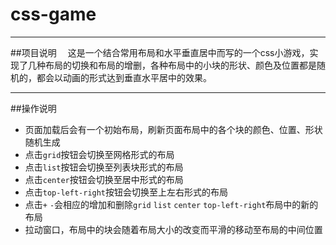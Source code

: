 # css-game

---

##项目说明
&emsp;这是一个结合常用布局和水平垂直居中而写的一个css小游戏，实现了几种布局的切换和布局的增删，各种布局中的小块的形状、颜色及位置都是随机的，都会以动画的形式达到垂直水平居中的效果。

---

##操作说明
  * 页面加载后会有一个初始布局，刷新页面布局中的各个块的颜色、位置、形状随机生成
  * 点击`grid`按钮会切换至网格形式的布局
  * 点击`list`按钮会切换至列表块形式的布局
  * 点击`center`按钮会切换至居中形式的布局
  * 点击`top-left-right`按钮会切换至上左右形式的布局
  * 点击`+` `-`会相应的增加和删除`grid` `list` `center` `top-left-right`布局中的新的布局
  * 拉动窗口，布局中的块会随着布局大小的改变而平滑的移动至布局的中间位置




